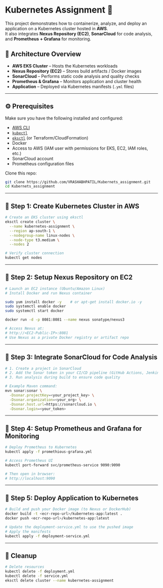 
# Kubernetes Assignment 🚀

This project demonstrates how to containerize, analyze, and deploy an application on a Kubernetes cluster hosted in **AWS**.  
It also integrates **Nexus Repository (EC2)**, **SonarCloud** for code analysis, and **Prometheus + Grafana** for monitoring.


## 📌 Architecture Overview
- **AWS EKS Cluster** – Hosts the Kubernetes workloads  
- **Nexus Repository (EC2)** – Stores build artifacts / Docker images  
- **SonarCloud** – Performs static code analysis and quality checks  
- **Prometheus & Grafana** – Monitors application and cluster health  
- **Application** – Deployed via Kubernetes manifests (`.yml` files)  

---

## ⚙️ Prerequisites
Make sure you have the following installed and configured:

- [AWS CLI](https://docs.aws.amazon.com/cli/)  
- [`kubectl`](https://kubernetes.io/docs/tasks/tools/)  
- [`eksctl`](https://eksctl.io/) (or Terraform/CloudFormation)  
- Docker  
- Access to AWS (IAM user with permissions for EKS, EC2, IAM roles, etc.)  
- SonarCloud account  
- Prometheus configuration files  

Clone this repo:

```bash
git clone https://github.com/VRASHABHPATIL/Kubernets_assignment.git
cd Kubernets_assignment
````

---

## 🚀 Step 1: Create Kubernetes Cluster in AWS

```bash
# Create an EKS cluster using eksctl
eksctl create cluster \
  --name kubernetes-assignment \
  --region ap-south-1 \
  --nodegroup-name linux-nodes \
  --node-type t3.medium \
  --nodes 2

# Verify cluster connection
kubectl get nodes
```

---

## 🚀 Step 2: Setup Nexus Repository on EC2

```bash
# Launch an EC2 instance (Ubuntu/Amazon Linux)
# Install Docker and run Nexus container

sudo yum install docker -y    # or apt-get install docker.io -y
sudo systemctl enable docker
sudo systemctl start docker

docker run -d -p 8081:8081 --name nexus sonatype/nexus3

# Access Nexus at:
# http://<EC2-Public-IP>:8081
# Use Nexus as a private Docker registry or artifact repo
```

---

## 🚀 Step 3: Integrate SonarCloud for Code Analysis

```bash
# 1. Create a project in SonarCloud
# 2. Add the Sonar token in your CI/CD pipeline (GitHub Actions, Jenkins, etc.)
# 3. Run analysis during build to ensure code quality

# Example Maven command:
mvn sonar:sonar \
  -Dsonar.projectKey=<your_project_key> \
  -Dsonar.organization=<your_org> \
  -Dsonar.host.url=https://sonarcloud.io \
  -Dsonar.login=<your_token>
```

---

## 🚀 Step 4: Setup Prometheus and Grafana for Monitoring

```bash
# Deploy Prometheus to Kubernetes
kubectl apply -f promethious-grafana.yml

# Access Prometheus UI
kubectl port-forward svc/prometheus-service 9090:9090

# Then open in browser:
# http://localhost:9090
```

---

## 🚀 Step 5: Deploy Application to Kubernetes

```bash
# Build and push your Docker image (to Nexus or DockerHub)
docker build -t <ecr-repo-url>/kubernetes-app:latest .
docker push <ecr-repo-url>/kubernetes-app:latest

# Update the deployment-service.yml to use the pushed image
# Apply the manifests
kubectl apply -f deployment-service.yml
```

---

## 🧹 Cleanup

```bash
# Delete resources
kubectl delete -f deployment.yml
kubectl delete -f service.yml
eksctl delete cluster --name kubernetes-assignment
```


